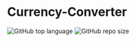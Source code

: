 # Currency-Converter

![GitHub top language](https://img.shields.io/github/languages/top/A-nshuman/Currency-Converter?color=rgb(227,76,38))
![GitHub repo size](https://img.shields.io/github/repo-size/A-nshuman/Currency-Converter?color=darkgreen)
